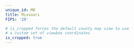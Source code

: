 ```yaml
---
unique_id: MO
title: Missouri
FIPS: '29'

# is_cropped forces the default county map view to use
# a custom set of viewbox coordinates
is_cropped: true
---
```

